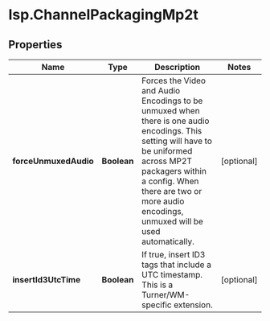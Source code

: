 # Isp.ChannelPackagingMp2t

## Properties

Name | Type | Description | Notes
------------ | ------------- | ------------- | -------------
**forceUnmuxedAudio** | **Boolean** | Forces the Video and Audio Encodings to be unmuxed when there is one audio encodings. This setting will have to be uniformed across MP2T packagers within a config. When there are two or more audio encodings, unmuxed will be used automatically. | [optional] 
**insertId3UtcTime** | **Boolean** | If true, insert ID3 tags that include a UTC timestamp. This is a Turner/WM-specific extension. | [optional] 


